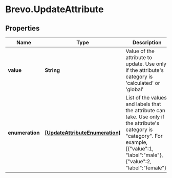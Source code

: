 # Brevo.UpdateAttribute

## Properties
Name | Type | Description | Notes
------------ | ------------- | ------------- | -------------
**value** | **String** | Value of the attribute to update. Use only if the attribute's category is 'calculated' or 'global' | [optional] 
**enumeration** | [**[UpdateAttributeEnumeration]**](UpdateAttributeEnumeration.md) | List of the values and labels that the attribute can take. Use only if the attribute's category is \"category\". For example, [{\"value\":1, \"label\":\"male\"}, {\"value\":2, \"label\":\"female\"}] | [optional] 


